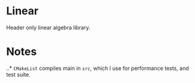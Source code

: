 # Linear
Header only linear algebra library.

# Notes

..* `CMakeList` compiles main in `src`, which I use for performance tests, and test suite.